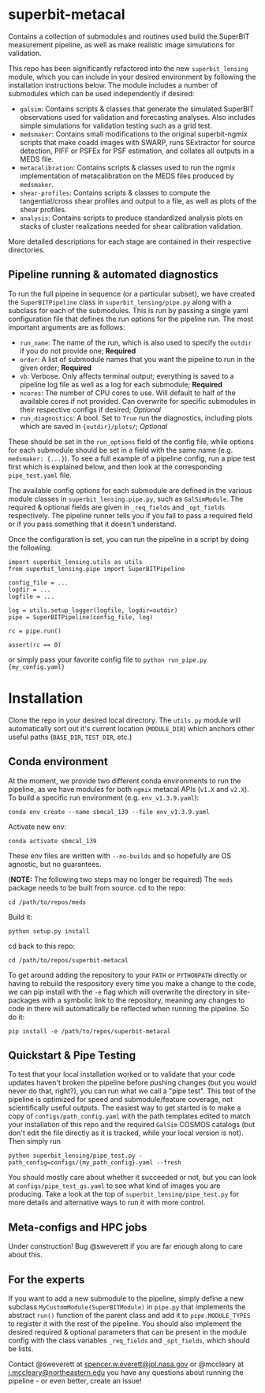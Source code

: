 # superbit-metacal
Contains a collection of submodules and routines used build the SuperBIT measurement pipeline, as well as make realistic image simulations for validation.

This repo has been significantly refactored into the new `superbit_lensing` module, which you can include in your desired environment by following the installation instructions below. The module includes a number of submodules which can be used independently if desired:

  - `galsim`: Contains scripts & classes that generate the simulated SuperBIT observations used for validation and forecasting analyses. Also includes simple simulations for validation testing such as a grid test.
  - `medsmaker`: Contains small modifications to the original superbit-ngmix scripts that make coadd images with SWARP, runs SExtractor for source detection, PIFF or PSFEx for PSF estimation, and collates all outputs in a MEDS file.
  - `metacalibration`: Contains scripts & classes used to run the ngmix implementation of metacalibration on the MEDS files produced by `medsmaker`.
  - `shear-profiles`: Contains scripts & classes to compute the tangential/cross shear profiles and output to a file, as well as plots of the shear profiles.
  - `analysis`: Contains scripts to produce standardized analysis plots on stacks of cluster realizations needed for shear calibration validation.

More detailed descriptions for each stage are contained in their respective directories.

## Pipeline running & automated diagnostics

To run the full pipeine in sequence (or a particular subset), we have created the `SuperBITPipeline` class in `superbit_lensing/pipe.py` along with a subclass for each of the submodules. This is run by passing a single yaml configuration file that defines the run options for the pipeline run. The most important arguments are as follows:

- `run_name`: The name of the run, which is also used to specify the `outdir` if you do not provide one; **Required**
- `order`: A list of submodule names that you want the pipeline to run in the given order; **Required**
- `vb`: Verbose. Only affects terminal output; everything is saved to a pipeline log file as well as a log for each submodule; **Required**
- `ncores`: The number of CPU cores to use. Will default to half of the available cores if not provided. Can overwrite for specific submodules in their respective configs if desired; _Optional_
- `run_diagnostics`: A bool. Set to `True` run the diagnostics, including plots which are saved in `{outdir}/plots/`; _Optional_

These should be set in the `run_options` field of the config file, while options for each submodule should be set in a field with the same name (e.g. `medsmaker: {...}`). To see a full example of a pipeline config, run a pipe test first which is explained below, and then look at the corresponding `pipe_test.yaml` file.

The available config options for each submodule are defined in the various module classes in `superbit_lensing.pipe.py`, such as `GalSimModule`. The required & optional fields are given in `_req_fields` and `_opt_fields` respectively. The pipeline runner tells you if you fail to pass a required field or if you pass something that it doesn't understand.

Once the configuration is set, you can run the pipeline in a script by doing the following:
```
import superbit_lensing.utils as utils
from superbit_lensing.pipe import SuperBITPipeline

config_file = ...
logdir = ...
logfile = ...

log = utils.setup_logger(logfile, logdir=outdir)
pipe = SuperBITPipeline(config_file, log)

rc = pipe.run()

assert(rc == 0)
```
or simply pass your favorite config file to `python run_pipe.py {my_config.yaml}`

# Installation

Clone the repo in your desired local directory. The `utils.py` module will automatically sort out it's current location (`MODULE_DIR`) which anchors other useful paths (`BASE_DIR`, `TEST_DIR`, etc.)

## Conda environment

At the moment, we provide two different conda environments to run the pipeline, as we have modules for both `ngmix` metacal APIs (`v1.X` and `v2.X`). To build a specific run environment (e.g. `env_v1.3.9.yaml`):

`conda env create --name sbmcal_139 --file env_v1.3.9.yaml`

Activate new env:

`conda activate sbmcal_139`

These env files are written with `--no-builds` and so hopefully are OS agnostic, but no guarantees.

(**NOTE:** The following two steps may no longer be required) The `meds` package needs to be built from source. cd to the repo:

`cd /path/to/repos/meds`

Build it:

`python setup.py install`

cd back to this repo:

`cd /path/to/repos/superbit-metacal`

To get around adding the repository to your `PATH` or `PYTHONPATH` directly or having to rebuild the respository every time you make a change to the code, we can pip install with the `-e` flag which will overwrite the directory in site-packages with a symbolic link to the repository, meaning any changes to code in there will automatically be reflected when running the pipeline. So do it:

`pip install -e /path/to/repos/superbit-metacal`

## Quickstart & Pipe Testing

To test that your local installation worked or to validate that your code updates haven't broken the pipeline before pushing changes (but you would never do that, right?), you can run what we call a "pipe test". This test of the pipeline is optimized for speed and submodule/feature coverage, not scientifically useful outputs. The easiest way to get started is to make a copy of `configs/path_config.yaml` with the path templates edited to match your installation of this repo and the required `GalSim` COSMOS catalogs (but don't edit the file directly as it is tracked, while your local version is not). Then simply run

`python superbit_lensing/pipe_test.py -path_config=configs/{my_path_config}.yaml --fresh`

You should mostly care about whether it succeeded or not, but you can look at `configs/pipe_test_gs.yaml` to see what kind of images you are producing. Take a look at the top of `superbit_lensing/pipe_test.py` for more details and alternative ways to run it with more control.

## Meta-configs and HPC jobs

Under construction! Bug @sweverett if you are far enough along to care about this.

## For the experts

If you want to add a new submodule to the pipeline, simply define a new subclass `MyCustomModule(SuperBITModule)` in `pipe.py` that implements the abstract `run()` function of the parent class and add it to `pipe.MODULE_TYPES` to register it with the rest of the pipeline. You should also implement the desired required & optional parameters that can be present in the module config with the class variables `_req_fields` and `_opt_fields`, which should be lists.

Contact @sweverett at spencer.w.everett@jpl.nasa.gov or @mccleary at j.mccleary@northeastern.edu you have any questions about running the pipeline - or even better, create an issue!
